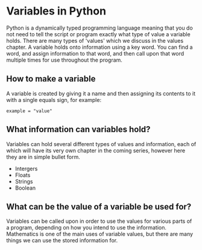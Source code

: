 # Variables in Python

Python is a dynamically typed programming language meaning that you do not need to tell the script or program exactly what type of value a variable holds. There are many types of 'values' which we discuss in the values chapter. A variable holds onto information using a key word. You can find a word, and assign information to that word, and then call upon that word multiple times for use throughout the program. 

## How to make a variable

A variable is created by giving it a name and then assigning its contents to it with a single equals sign, for example:
<pre><code>example = "value"</code></pre>

## What information can variables hold?

Variables can hold several different types of values and information, each of which will have its very own chapter in the coming series, however here they are in simple bullet form. 

- Intergers
- Floats
- Strings
- Boolean

## What can be the value of a variable be used for?

Variables can be called upon in order to use the values for various parts of a program, depending on how you intend to use the information. Mathematics is one of the main uses of variable values, but there are many things we can use the stored information for. 


